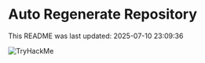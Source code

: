 # Auto Regenerate Repository

This README was last updated: 2025-07-10 23:09:36

 ![TryHackMe](https://tryhackme.com/badge/533634)